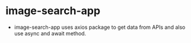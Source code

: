 # image-search-app
- image-search-app uses axios package to get data from APIs and also use async and await method.
